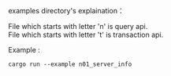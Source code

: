 examples directory's explaination：  

File which starts with letter 'n' is query api.  
File which starts with letter 't' is transaction api.  

Example :  
```
cargo run --example n01_server_info
```
